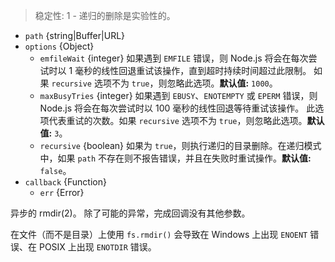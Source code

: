 <!-- YAML
added: v0.0.2
changes:
  - version: v12.10.0
    pr-url: https://github.com/nodejs/node/pull/29168
    description: The `recursive`, `maxBusyTries`, and `emfileWait` options are
                 now supported.
  - version: v10.0.0
    pr-url: https://github.com/nodejs/node/pull/12562
    description: The `callback` parameter is no longer optional. Not passing
                 it will throw a `TypeError` at runtime.
  - version: v7.6.0
    pr-url: https://github.com/nodejs/node/pull/10739
    description: The `path` parameters can be a WHATWG `URL` object using
                 `file:` protocol. Support is currently still *experimental*.
  - version: v7.0.0
    pr-url: https://github.com/nodejs/node/pull/7897
    description: The `callback` parameter is no longer optional. Not passing
                 it will emit a deprecation warning with id DEP0013.
-->

> 稳定性: 1 - 递归的删除是实验性的。

* `path` {string|Buffer|URL}
* `options` {Object}
  * `emfileWait` {integer} 如果遇到 `EMFILE` 错误，则 Node.js 将会在每次尝试时以 1 毫秒的线性回退重试该操作，直到超时持续时间超过此限制。 
    如果 `recursive` 选项不为 `true`，则忽略此选项。**默认值:** `1000`。
  * `maxBusyTries` {integer} 如果遇到 `EBUSY`、`ENOTEMPTY` 或 `EPERM` 错误，则 Node.js 将会在每次尝试时以 100 毫秒的线性回退等待重试该操作。
    此选项代表重试的次数。如果 `recursive` 选项不为 `true`，则忽略此选项。**默认值:** `3`。
  * `recursive` {boolean} 如果为 `true`，则执行递归的目录删除。在递归模式中，如果 `path` 不存在则不报告错误，并且在失败时重试操作。**默认值:** `false`。
* `callback` {Function}
  * `err` {Error}

异步的 rmdir(2)。
除了可能的异常，完成回调没有其他参数。

在文件（而不是目录）上使用 `fs.rmdir()` 会导致在 Windows 上出现 `ENOENT` 错误、在 POSIX 上出现 `ENOTDIR` 错误。

